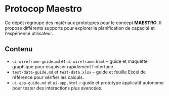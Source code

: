 # Protocop Maestro

Ce dépôt regroupe des matériaux prototypes pour le concept **MAESTRO**. Il propose différents supports pour explorer la planification de capacité et l'expérience utilisateur.

## Contenu
- `ui-wireframe-guide.md` et `ui-wireframe.html` – guide et maquette graphique pour esquisser rapidement l'interface.
- `test-data-guide.md` et `test-data.xlsx` – guide et feuille Excel de référence pour vérifier les calculs.
- `ui-app-guide.md` et `ui-app.html` – guide et prototype applicatif autonome pour tester des interactions plus avancées.
